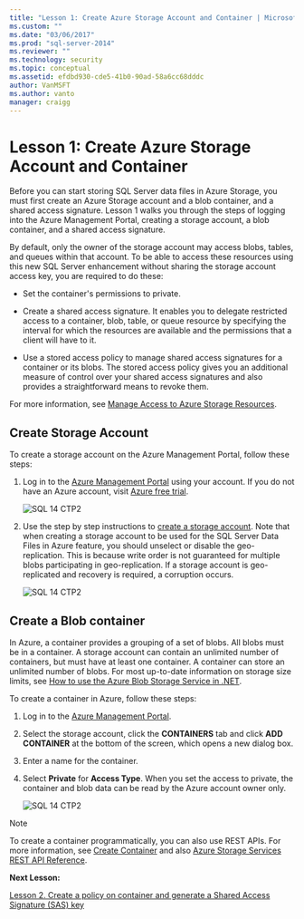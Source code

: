 ```yaml
---
title: "Lesson 1: Create Azure Storage Account and Container | Microsoft Docs"
ms.custom: ""
ms.date: "03/06/2017"
ms.prod: "sql-server-2014"
ms.reviewer: ""
ms.technology: security
ms.topic: conceptual
ms.assetid: efdbd930-cde5-41b0-90ad-58a6cc68dddc
author: VanMSFT
ms.author: vanto
manager: craigg
---
```

# Lesson 1: Create Azure Storage Account and Container
  Before you can start storing SQL Server data files in Azure Storage, you must first create an Azure Storage account and a blob container, and a shared access signature. Lesson 1 walks you through the steps of logging into the Azure Management Portal, creating a storage account, a blob container, and a shared access signature.  
  
 By default, only the owner of the storage account may access blobs, tables, and queues within that account. To be able to access these resources using this new SQL Server enhancement without sharing the storage account access key, you are required to do these:  
  
-   Set the container's permissions to private.  
  
-   Create a shared access signature. It enables you to delegate restricted access to a container, blob, table, or queue resource by specifying the interval for which the resources are available and the permissions that a client will have to it.  
  
-   Use a stored access policy to manage shared access signatures for a container or its blobs. The stored access policy gives you an additional measure of control over your shared access signatures and also provides a straightforward means to revoke them.  
  
 For more information, see [Manage Access to Azure Storage Resources](https://msdn.microsoft.com/library/windowsazure/ee393343.aspx).  
  
## Create Storage Account  
 To create a storage account on the Azure Management Portal, follow these steps:  
  
1.  Log in to the [Azure Management Portal](https://manage.windowsazure.com) using your account. If you do not have an Azure account, visit [Azure free trial](http://www.windowsazure.com/pricing/free-trial/).  
  
     ![SQL 14 CTP2](../../2014/tutorials/media/ss-was-tutlesson-1-1.gif "SQL 14 CTP2")  
  
2.  Use the step by step instructions to [create a storage account](https://azure.microsoft.com/documentation/articles/storage-create-storage-account/). Note that when creating a storage account to be used for the SQL Server Data Files in Azure feature, you should unselect or disable the geo-replication. This is because write order is not guaranteed for multiple blobs participating in geo-replication. If a storage account is geo-replicated and recovery is required, a corruption occurs.  
  
     ![SQL 14 CTP2](../../2014/tutorials/media/ss-was-tutlesson-1-2.gif "SQL 14 CTP2")  
  
## Create a Blob container  
 In Azure, a container provides a grouping of a set of blobs. All blobs must be in a container. A storage account can contain an unlimited number of containers, but must have at least one container. A container can store an unlimited number of blobs. For most up-to-date information on storage size limits, see [How to use the Azure Blob Storage Service in .NET](http://www.windowsazure.com/develop/net/how-to-guides/blob-storage/).  
  
 To create a container in Azure, follow these steps:  
  
1.  Log in to the [Azure Management Portal](https://manage.windowsazure.com).  
  
2.  Select the storage account, click the **CONTAINERS** tab and click **ADD CONTAINER** at the bottom of the screen, which opens a new dialog box.  
  
3.  Enter a name for the container.  
  
4.  Select **Private** for **Access Type**. When you set the access to private, the container and blob data can be read by the Azure account owner only.  
  
     ![SQL 14 CTP2](../../2014/tutorials/media/ss-was-tutlesson-1-4.gif "SQL 14 CTP2")  
  
> [!NOTE]  
>  To create a container programmatically, you can also use REST APIs. For more information, see [Create Container](https://msdn.microsoft.com/library/windowsazure/dd179468.aspx) and also [Azure Storage Services REST API Reference](https://msdn.microsoft.com/library/windowsazure/dd179355.aspx).  
  
 **Next Lesson:**  
  
 [Lesson 2. Create a policy on container and generate a Shared Access Signature &#40;SAS&#41; key](../relational-databases/lesson-1-create-stored-access-policy-and-shared-access-signature.md)  
  
  
